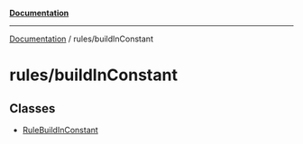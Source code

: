 [**Documentation**](https://raw.githubusercontent.com/Christian-Me/obsidian-front-matter-automate/main/doc/README.md)

***

[Documentation](https://raw.githubusercontent.com/Christian-Me/obsidian-front-matter-automate/main/doc/README.md) / rules/buildInConstant

# rules/buildInConstant

## Classes

- [RuleBuildInConstant](https://raw.githubusercontent.com/Christian-Me/obsidian-front-matter-automate/main/doc/rules/buildInConstant/classes/RuleBuildInConstant.md)

